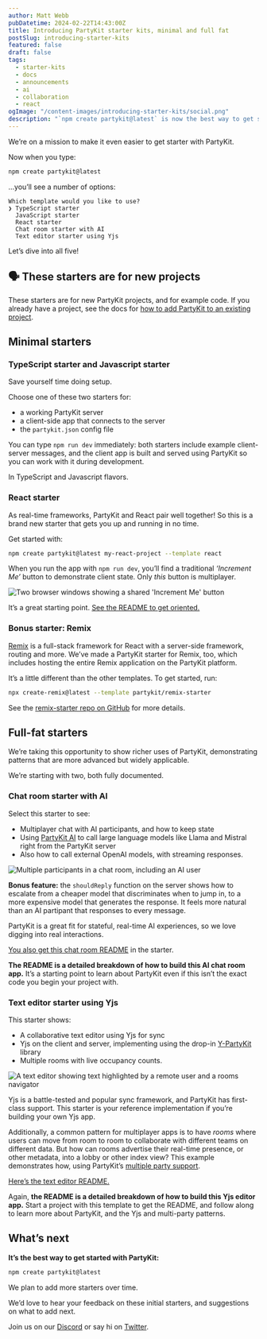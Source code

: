 ```yaml
---
author: Matt Webb
pubDatetime: 2024-02-22T14:43:00Z
title: Introducing PartyKit starter kits, minimal and full fat
postSlug: introducing-starter-kits
featured: false
draft: false
tags:
  - starter-kits
  - docs
  - announcements
  - ai
  - collaboration
  - react
ogImage: "/content-images/introducing-starter-kits/social.png"
description: "`npm create partykit@latest` is now the best way to get started with PartyKit. Choose from five templates."
---
```


We’re on a mission to make it even easier to get starter with PartyKit.

Now when you type:

```bash
npm create partykit@latest
```

…you’ll see a number of options:

```
Which template would you like to use?
❯ TypeScript starter
  JavaScript starter
  React starter
  Chat room starter with AI
  Text editor starter using Yjs
```

Let’s dive into all five!

## 🗣️ These starters are for new projects

These starters are for new PartyKit projects, and for example code. If you already have a project, see the docs for [how to add PartyKit to an existing project](https://docs.partykit.io/add-to-existing-project/).

## Minimal starters

### TypeScript starter and Javascript starter

Save yourself time doing setup.

Choose one of these two starters for:

- a working PartyKit server
- a client-side app that connects to the server
- the `partykit.json` config file

You can type `npm run dev` immediately: both starters include example client-server messages, and the client app is built and served using PartyKit so you can work with it during development.

In TypeScript and Javascript flavors.

### React starter

As real-time frameworks, PartyKit and React pair well together! So this is a brand new starter that gets you up and running in no time.

Get started with:

```bash
npm create partykit@latest my-react-project --template react
```

When you run the app with `npm run dev`, you’ll find a traditional _‘Increment Me’_ button to demonstrate client state. Only _this_ button is multiplayer.

![Two browser windows showing a shared 'Increment Me' button](/content-images/introducing-starter-kits/react-starter.png)

It’s a great starting point. [See the README to get oriented.](https://github.com/partykit/templates/blob/main/templates/react/README.md)

### Bonus starter: Remix

[Remix](https://remix.run) is a full-stack framework for React with a server-side framework, routing and more. We’ve made a PartyKit starter for Remix, too, which includes hosting the entire Remix application on the PartyKit platform.

It’s a little different than the other templates. To get started, run:

```bash
npx create-remix@latest --template partykit/remix-starter
```

See the [remix-starter repo on GitHub](https://github.com/partykit/remix-starter) for more details.

## Full-fat starters

We’re taking this opportunity to show richer uses of PartyKit, demonstrating patterns that are more advanced but widely applicable.

We’re starting with two, both fully documented.

### Chat room starter with AI

Select this starter to see:

- Multiplayer chat with AI participants, and how to keep state
- Using [PartyKit AI](https://docs.partykit.io/reference/partykit-ai/) to call large language models like Llama and Mistral right from the PartyKit server
- Also how to call external OpenAI models, with streaming responses.

![Multiple participants in a chat room, including an AI user](/content-images/introducing-starter-kits/ai-joke.gif)

**Bonus feature:** the `shouldReply` function on the server shows how to escalate from a cheaper model that discriminates when to jump in, to a more expensive model that generates the response. It feels more natural than an AI partipant that responses to every message.

PartyKit is a great fit for stateful, real-time AI experiences, so we love digging into real interactions.

[You also get this chat room README](https://github.com/partykit/templates/blob/main/templates/chat-room/README.md) in the starter.

**The README is a detailed breakdown of how to build this AI chat room app.** It’s a starting point to learn about PartyKit even if this isn’t the exact code you begin your project with.

### Text editor starter using Yjs

This starter shows:

- A collaborative text editor using Yjs for sync
- Yjs on the client and server, implementing using the drop-in [Y-PartyKit](https://docs.partykit.io/reference/y-partykit-api/) library
- Multiple rooms with live occupancy counts.

![A text editor showing text highlighted by a remote user and a rooms navigator](/content-images/introducing-starter-kits/yjs-editor.png)

Yjs is a battle-tested and popular sync framework, and PartyKit has first-class support. This starter is your reference implementation if you’re building your own Yjs app.

Additionally, a common pattern for multiplayer apps is to have _rooms_ where users can move from room to room to collaborate with different teams on different data. But how can rooms advertise their real-time presence, or other metadata, into a lobby or other index view? This example demonstrates how, using PartyKit’s [multiple party support](https://docs.partykit.io/guides/using-multiple-parties-per-project/).

[Here’s the text editor README.](https://github.com/partykit/templates/blob/main/templates/text-editor/README.md)

Again, **the README is a detailed breakdown of how to build this Yjs editor app.** Start a project with this template to get the README, and follow along to learn more about PartyKit, and the Yjs and multi-party patterns.

## What’s next

**It’s the best way to get started with PartyKit:**

```bash
npm create partykit@latest
```

We plan to add more starters over time.

We’d love to hear your feedback on these initial starters, and suggestions on what to add next.

Join us on our [Discord](https://discord.gg/GJwKKTcQ7W) or say hi on [Twitter](https://twitter.com/partykit_io).
